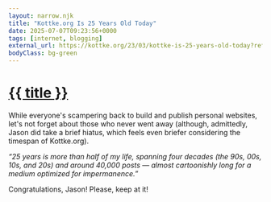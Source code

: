 ```yaml
---
layout: narrow.njk
title: "Kottke.org Is 25 Years Old Today"
date: 2025-07-07T09:23:56+0000
tags: [internet, blogging]
external_url: https://kottke.org/23/03/kottke-is-25-years-old-today?ref=daniel.pizza
bodyClass: bg-green
---
```


<h1><a href="{{ external_url }}">{{ title }}</a></h1>

While everyone's scampering back to build and publish personal websites, let's not forget about those who never went away (although, admittedly, Jason did take a brief hiatus, which feels even briefer considering the timespan of Kottke.org).  

_“25 years is more than half of my life, spanning four decades (the 90s, 00s, 10s, and 20s) and around 40,000 posts — almost cartoonishly long for a medium optimized for impermanence.”_

Congratulations, Jason! Please, keep at it! 